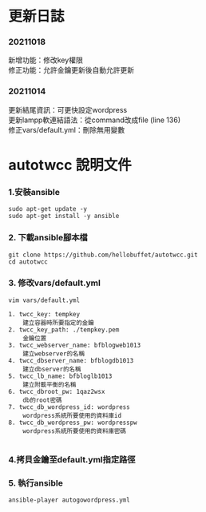 # 更新日誌  
### 20211018  
新增功能：修改key權限  
修正功能：允許金鑰更新後自動允許更新  

### 20211014  
更新結尾資訊：可更快設定wordpress  
更新lampp軟連結語法：從command改成file (line 136)  
修正vars/default.yml：刪除無用變數

# autotwcc 說明文件

### 1.安裝ansible
```
sudo apt-get update -y
sudo apt-get install -y ansible
```
### 2. 下載ansible腳本檔
```
git clone https://github.com/hellobuffet/autotwcc.git
cd autotwcc
```
### 3. 修改vars/default.yml
```
vim vars/default.yml
```

```
1. twcc_key: tempkey  
    建立容器時所要指定的金鑰
2. twcc_key_path: ./tempkey.pem  
    金鑰位置
3. twcc_webserver_name: bfblogweb1013  
    建立webserver的名稱
4. twcc_dbserver_name: bfblogdb1013  
    建立dbserver的名稱
5. twcc_lb_name: bfbloglb1013  
    建立附載平衡的名稱
6. twcc_dbroot_pw: 1qaz2wsx  
    db的root密碼
7. twcc_db_wordpress_id: wordpress  
    wordpress系統所要使用的資料庫id
8. twcc_db_wordpress_pw: wordpresspw  
    wordpress系統所要使用的資料庫密碼
    
```
### 4.拷貝金鑰至default.yml指定路徑

### 5. 執行ansible
```
ansible-player autogowordpress.yml
```
